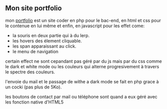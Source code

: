 **Mon site portfolio**
---
mon [portfolio](https://ludo.go.yj.fr/portfolio) est un site coder en php pour le bac-end,
en html et css pour le contenue en lui même 
et enfin, en javascript pour les effet come:

* la souris en deux partie qui à du lerp.
* les hovers des élement cliquable.
* les span apparaissant au click.
* le menu de navigation

certain effect ne sont cepandant pas géré par du js mais par du css comme le dark et white mode ou les couleurs qui alterne progresivement à travers le spectre des couleurs.

l'envoie du mail et le passage de withe a dark mode se fait en php grace à un cocki (pas plus de 5Ko).

les boutons de contact par mail ou téléphone sont quand a eux géré avec les fonction native d'HTML5
